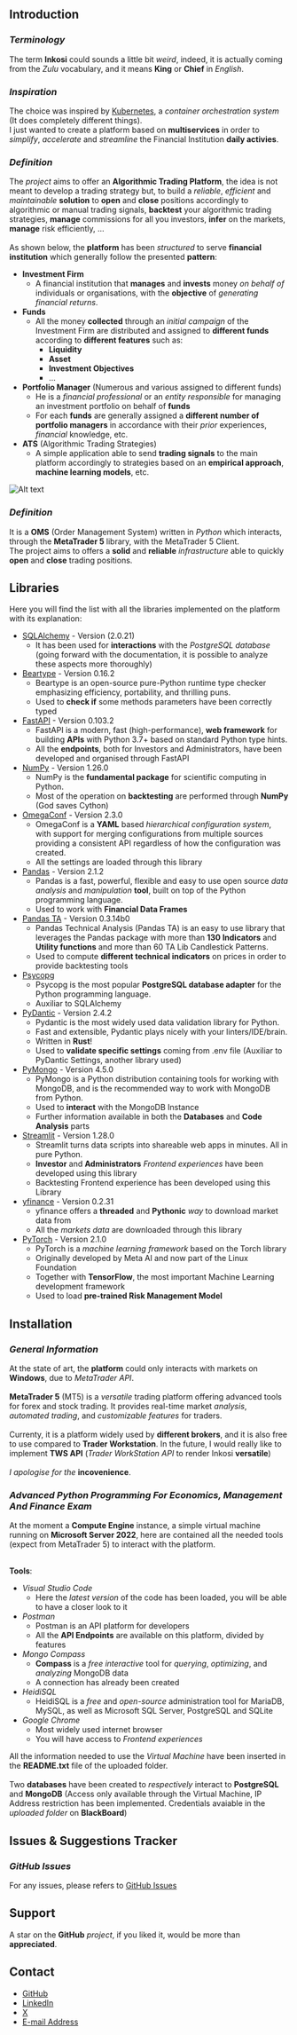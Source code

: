 ## __Introduction__

### _Terminology_

The term __Inkosi__ could sounds a little bit _weird_, indeed, it is actually coming from the _Zulu_ vocabulary, and it means __King__ or __Chief__ in _English_.

### _Inspiration_
The choice was inspired by [Kubernetes](https://kubernetes.io/), a _container orchestration system_ (It does completely different things).
<br>
I just wanted to create a platform based on __multiservices__ in order to _simplify_, _accelerate_ and _streamline_ the Financial Institution __daily activies__.

### _Definition_
The _project_ aims to offer an __Algorithmic Trading Platform__, the idea is not meant to develop a trading strategy but, to build a _reliable_, _efficient_ and _maintainable_ __solution__ to __open__ and __close__ positions accordingly to algorithmic or manual trading signals, __backtest__ your algorithmic trading strategies, __manage__ commissions for all you investors, __infer__ on the markets, __manage__ risk efficiently, ...
<br>
<br>
As shown below, the __platform__ has been _structured_ to serve __financial institution__ which generally follow the presented __pattern__:

- __Investment Firm__
    - A financial institution that __manages__ and __invests__ money _on behalf of_ individuals or organisations, with the __objective__ of _generating financial returns_.
- __Funds__
    - All the money __collected__ through an _initial campaign_ of the Investment Firm are distributed and assigned to __different funds__ according to __different features__ such as:
        - __Liquidity__
        - __Asset__
        - __Investment Objectives__
        - ...
- __Portfolio Manager__ (Numerous and various assigned to different funds)
    - He is a _financial professional_ or an _entity responsible_ for managing an investment portfolio on behalf of __funds__
    - For each __funds__ are generally assigned a __different number of portfolio managers__ in accordance with their _prior_ experiences, _financial_ knowledge, etc.
- __ATS__ (Algorithmic Trading Strategies)
    - A simple application able to send __trading signals__ to the main platform accordingly to strategies based on an __empirical approach__, __machine learning models__, etc.

![Alt text](resources/images/Scenario_trasparency.svg "Scenario")

### _Definition_

It is a __OMS__ (Order Management System) written in _Python_ which interacts, through the __MetaTrader 5__ library, with the MetaTrader 5 Client.
<br>
The project aims to offers a __solid__ and __reliable__ _infrastructure_ able to quickly __open__ and __close__ trading positions.

## __Libraries__

Here you will find the list with all the libraries implemented on the platform with its explanation:

- [SQLAlchemy](https://docs.sqlalchemy.org/en/20/) - Version (2.0.21)
    - It has been used for __interactions__ with the _PostgreSQL database_ (going forward with the documentation, it is possible to analyze these aspects more thoroughly)
- [Beartype](https://beartype.readthedocs.io/en/latest/) - Version 0.16.2
    - Beartype is an open-source pure-Python runtime type checker emphasizing efficiency, portability, and thrilling puns.
    - Used to __check if__ some methods parameters have been correctly typed
- [FastAPI](https://fastapi.tiangolo.com/) - Version 0.103.2
    - FastAPI is a modern, fast (high-performance), __web framework__ for building __APIs__ with Python 3.7+ based on standard Python type hints.
    - All the __endpoints__, both for Investors and Administrators, have been developed and organised through FastAPI
- [NumPy](https://numpy.org/doc/stable/) - Version 1.26.0
    - NumPy is the __fundamental package__ for scientific computing in Python.
    - Most of the operation on __backtesting__ are performed through __NumPy__ (God saves Cython)
- [OmegaConf](https://omegaconf.readthedocs.io/en/2.3_branch/) - Version 2.3.0
    - OmegaConf is a __YAML__ based _hierarchical configuration system_, with support for merging configurations from multiple sources providing a consistent API regardless of how the configuration was created.
    - All the settings are loaded through this library
- [Pandas](https://pandas.pydata.org/) - Version 2.1.2
    - Pandas is a fast, powerful, flexible and easy to use open source _data analysis_ and _manipulation_ __tool__, built on top of the Python programming language.
    - Used to work with __Financial Data Frames__
- [Pandas TA](https://github.com/twopirllc/pandas-ta) - Version 0.3.14b0
    - Pandas Technical Analysis (Pandas TA) is an easy to use library that leverages the Pandas package with more than __130 Indicators__ and __Utility functions__ and more than 60 TA Lib Candlestick Patterns.
    - Used to compute __different technical indicators__ on prices in order to provide backtesting tools
- [Psycopg](https://www.psycopg.org/docs/)
    - Psycopg is the most popular __PostgreSQL database adapter__ for the Python programming language.
    - Auxiliar to SQLAlchemy
- [PyDantic](https://docs.pydantic.dev/latest/api/base_model/) - Version 2.4.2
    - Pydantic is the most widely used data validation library for Python.
    - Fast and extensible, Pydantic plays nicely with your linters/IDE/brain.
    - Written in __Rust__!
    - Used to __validate specific settings__ coming from .env file (Auxiliar to PyDantic Settings, another library used)
- [PyMongo](https://pymongo.readthedocs.io/en/stable/) - Version 4.5.0
    - PyMongo is a Python distribution containing tools for working with MongoDB, and is the recommended way to work with MongoDB from Python.
    - Used to __interact__ with the MongoDB Instance
    - Further information available in both the __Databases__ and __Code Analysis__ parts
- [Streamlit](https://streamlit.io/) - Version 1.28.0
    - Streamlit turns data scripts into shareable web apps in minutes. All in pure Python.
    - __Investor__ and __Administrators__ _Frontend experiences_ have been developed using this library
    - Backtesting Frontend experience has been developed using this Library
- [yfinance](https://pypi.org/project/yfinance/) - Version 0.2.31
    - yfinance offers a __threaded__ and __Pythonic__ _way_ to download market data from
    - All the _markets data_ are downloaded through this library
- [PyTorch](https://pytorch.org/docs/stable/index.html) - Version 2.1.0
    - PyTorch is a _machine learning framework_ based on the Torch library
    - Originally developed by Meta AI and now part of the Linux Foundation
    - Together with __TensorFlow__, the most important Machine Learning development framework
    - Used to load __pre-trained Risk Management Model__

## __Installation__

### _General Information_

At the state of art, the __platform__ could only interacts with markets on __Windows__, due to _MetaTrader API_.
<br>
<br>
__MetaTrader 5__ (MT5) is a _versatile_ trading platform offering advanced tools for forex and stock trading. It provides real-time market _analysis_, _automated trading_, and _customizable features_ for traders.
<br>
<br>
Currenty, it is a platform widely used by __different brokers__, and it is also free to use compared to __Trader Workstation__. In the future, I would really like to implement __TWS API__ (_Trader WorkStation API_ to render Inkosi __versatile__)
<br>
<br>
_I apologise for the_ __incovenience__.


### _Advanced Python Programming For Economics, Management And Finance Exam_

At the moment a __Compute Engine__ instance, a simple virtual machine running on __Microsoft Server 2022__, here are contained all the needed tools (expect from MetaTrader 5) to interact with the platform.
<br><br>

__Tools__:

- _Visual Studio Code_
    - Here the _latest version_ of the code has been loaded, you will be able to have a closer look to it
- _Postman_
    - Postman is an API platform for developers
    - All the __API Endpoints__ are available on this platform, divided by features
- _Mongo Compass_
    - __Compass__ is a _free interactive_ tool for _querying_, _optimizing_, and _analyzing_ MongoDB data
    - A connection has already been created
- _HeidiSQL_
    - HeidiSQL is a _free_ and _open-source_ administration tool for MariaDB, MySQL, as well as Microsoft SQL Server, PostgreSQL and SQLite
- _Google Chrome_
    - Most widely used internet browser
    - You will have access to _Frontend experiences_

All the information needed to use the _Virtual Machine_ have been inserted in the __README.txt__ file of the uploaded folder.
<br><br>
Two __databases__ have been created to _respectively_ interact to __PostgreSQL__ and __MongoDB__ (Access only available through the Virtual Machine, IP Address restriction has been implemented. Credentials avaiable in the _uploaded folder_ on __BlackBoard__)

## __Issues & Suggestions Tracker__

### _GitHub Issues_

For any issues, please refers to [GitHub Issues](https://github.com/BopaxDev/Inkosi/issues)

## __Support__

A star on the __GitHub__ _project_, if you liked it, would be more than __appreciated__.

## __Contact__

- [GitHub](https://github.com/BopaxDev)
- [LinkedIn](https://www.linkedin.com/in/mario-nicolo-de-matteis)
- [X](https://twitter.com/MDMatteis)
- [E-mail Address](mailto:marionicdematteis@gmail.com)